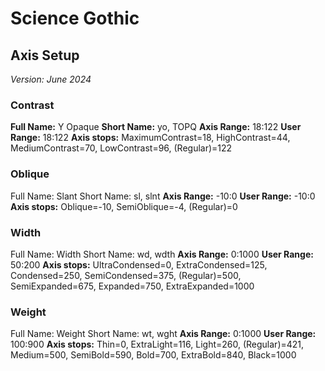 # Science Gothic 
## Axis Setup
*Version: June 2024*


### Contrast 
**Full Name:** Y Opaque 
**Short Name:** yo, TOPQ
**Axis Range:** 18:122
**User Range:** 18:122
**Axis stops:** MaximumContrast=18, HighContrast=44, MediumContrast=70, LowContrast=96, (Regular)=122

### Oblique
Full Name: Slant 
Short Name: sl, slnt
**Axis Range:** -10:0
**User Range:** -10:0
**Axis stops:** Oblique=-10, SemiOblique=-4, (Regular)=0

### Width
Full Name: Width 
Short Name: wd, wdth
**Axis Range:** 0:1000
**User Range:** 50:200
**Axis stops:** UltraCondensed=0, ExtraCondensed=125, Condensed=250, SemiCondensed=375, (Regular)=500, SemiExpanded=675, Expanded=750, ExtraExpanded=1000

### Weight
Full Name: Weight 
Short Name: wt, wght
**Axis Range:** 0:1000
**User Range:** 100:900
**Axis stops:** Thin=0, ExtraLight=116, Light=260, (Regular)=421, Medium=500, SemiBold=590, Bold=700, ExtraBold=840, Black=1000


